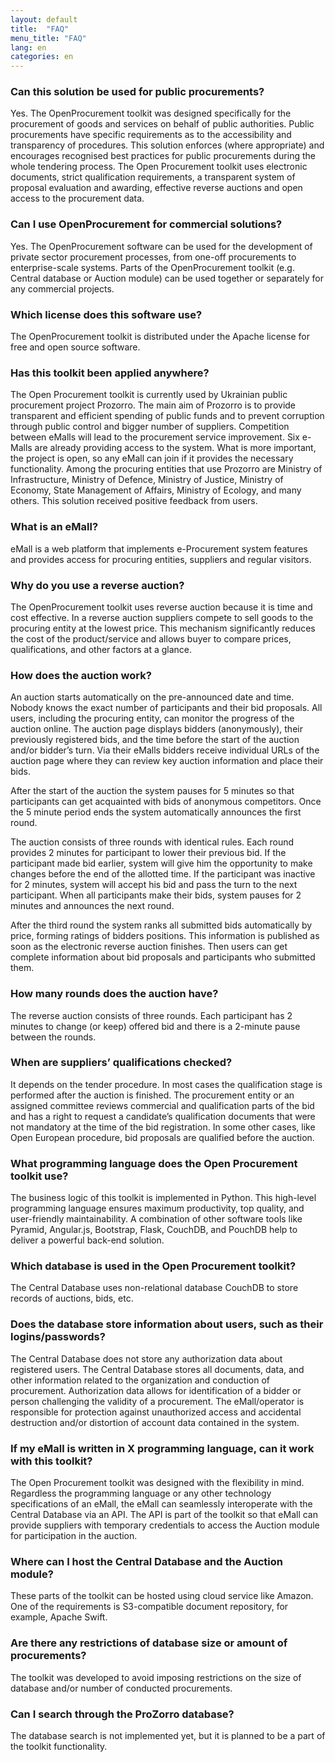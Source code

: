 ```yaml
---
layout: default
title:  "FAQ"
menu_title: "FAQ"
lang: en
categories: en
---
```


### Can this solution be used for public procurements?

Yes. The OpenProcurement toolkit was designed specifically for the procurement of goods and services on behalf of public authorities. Public procurements have specific requirements as to the accessibility and transparency of procedures. This solution enforces (where appropriate) and encourages recognised best practices for public procurements during the whole tendering process. The Open Procurement toolkit uses electronic documents, strict qualification requirements, a transparent system of proposal evaluation and awarding, effective reverse auctions and open access to the procurement data.

### Can I use OpenProcurement for commercial solutions?

Yes. The OpenProcurement software can be used for the development of private sector procurement processes, from one-off procurements to enterprise-scale systems. Parts of the OpenProcurement toolkit (e.g. Central database or Auction module) can be used together or separately for any commercial projects.

###  Which license does this software use?

The OpenProcurement toolkit is distributed under the Apache license for free and open source software.

### Has this toolkit been applied anywhere?

The Open Procurement toolkit is currently used by Ukrainian public procurement project Prozorro. The main aim of Prozorro is to provide transparent and efficient spending of public funds and to prevent corruption through public control and bigger number of suppliers. Competition between eMalls will lead to the procurement service improvement. Six e-Malls are already providing access to the system. What is more important, the project is open, so any eMall can join if it provides the necessary functionality. Among the procuring entities that use Prozorro are Ministry of Infrastructure, Ministry of Defence, Ministry of Justice, Ministry of Economy, State Management of Affairs, Ministry of Ecology, and many others. This solution received positive feedback from users. 

### What is an eMall?

eMall is a web platform that implements e-Procurement system features and provides access for procuring entities, suppliers and regular visitors.

### Why do you use a reverse auction?

The OpenProcurement toolkit uses reverse auction because it is time and cost effective. In a reverse auction suppliers compete to sell goods to the procuring entity at the lowest price. This mechanism significantly reduces the cost of the product/service and allows buyer to compare prices, qualifications, and other factors at a glance.

### How does the auction work?

An auction starts automatically on the pre-announced date and time. Nobody knows the exact number of participants and their bid proposals. All users, including the procuring entity, can monitor the progress of the auction online. The auction page displays bidders (anonymously), their previously registered bids, and the time before the start of the auction and/or bidder’s turn. Via their eMalls bidders receive individual URLs of the auction page where they can review key auction information and place their bids.

After the start of the auction the system pauses for 5 minutes so that participants can get acquainted with bids of anonymous competitors. Once the 5 minute period ends the system automatically announces the first round.

The auction consists of three rounds with identical rules. Each round provides 2 minutes for participant to lower their previous bid. If the participant made bid earlier, system will give him the opportunity to make changes before the end of the allotted time. If the participant was inactive for 2 minutes, system will accept his bid and pass the turn to the next participant. When all participants make their bids, system pauses for 2 minutes and announces the next round.

After the third round the system ranks all submitted bids automatically by price, forming ratings of bidders positions. This information is published as soon as the electronic reverse auction finishes. Then users can get complete information about bid proposals and participants who submitted them.

### How many rounds does the auction have?

The reverse auction consists of three rounds. Each participant has 2 minutes to change (or keep) offered bid and there is a 2-minute pause between the rounds.

### When are suppliers’ qualifications checked?

It depends on the tender procedure. In most cases the qualification stage is performed after the auction is finished. The procurement entity or an assigned committee reviews commercial and qualification parts of the bid and has a right to request a candidate’s qualification documents that were not mandatory at the time of the bid registration. In some other cases, like Open European procedure, bid proposals are qualified before the auction.

### What programming language does the Open Procurement toolkit use?

The business logic of this toolkit is implemented in Python. This high-level programming language ensures maximum productivity, top quality, and user-friendly maintainability. A combination of other software tools like Pyramid, Angular.js, Bootstrap, Flask, CouchDB, and PouchDB help to deliver a powerful back-end solution.

### Which database is used in the Open Procurement toolkit?

The Central Database uses non-relational database CouchDB to store records of auctions, bids, etc.

### Does the database store information about users, such as their logins/passwords?

The Central Database does not store any authorization data about registered users. The Central Database stores all documents, data, and other information related to the organization and conduction of procurement. Authorization data allows for identification of a bidder or person challenging the validity of a procurement. The eMall/operator is responsible for protection against unauthorized access and accidental destruction and/or distortion of account data contained in the system. 

### If my eMall is written in X programming language, can it work with this toolkit?

The Open Procurement toolkit was designed with the flexibility in mind. Regardless the programming language or any other technology specifications of an eMall, the eMall can seamlessly interoperate with the Central Database via an API. The API is part of the toolkit so that eMall can provide suppliers with temporary credentials to access the Auction module for participation in the auction.

### Where can I host the Central Database and the Auction module?

These parts of the toolkit can be hosted using cloud service like Amazon. One of the requirements is S3-compatible document repository, for example, Apache Swift.

### Are there any restrictions of database size or amount of procurements?

The toolkit was developed to avoid imposing restrictions on the size of database and/or number of conducted procurements.

### Can I search through the ProZorro database?

The database search is not implemented yet, but it is planned to be a part of the toolkit functionality.
